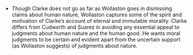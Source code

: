 - Though Clarke does not go as far as Wollaston goes in dismissing claims about human nature, Wollaston captures some of the spirit and motivation of Clarke’s account of eternal and immutable morality. Clarke differs from Cudworth and Suarez in avoiding any essential appeal to judgments about human nature and the human good. He wants moral judgments to be certain and evident apart from the uncertain support (as Wollaston suggests) of judgments about nature.